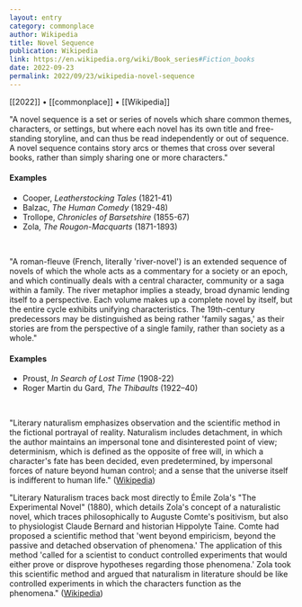 ```yaml
---
layout: entry
category: commonplace
author: Wikipedia
title: Novel Sequence
publication: Wikipedia
link: https://en.wikipedia.org/wiki/Book_series#Fiction_books
date: 2022-09-23
permalink: 2022/09/23/wikipedia-novel-sequence
---
```


[[2022]] • [[commonplace]] • [[Wikipedia]]

"A novel sequence is a set or series of novels which share common themes, characters, or settings, but where each novel has its own title and free-standing storyline, and can thus be read independently or out of sequence. A novel sequence contains story arcs or themes that cross over several books, rather than simply sharing one or more characters."

#### Examples

* Cooper, *Leatherstocking Tales* (1821-41)
* Balzac, *The Human Comedy* (1829-48)
* Trollope, *Chronicles of Barsetshire* (1855-67)
* Zola, *The Rougon-Macquarts* (1871-1893)

<br>

"A roman-fleuve (French, literally 'river-novel') is an extended sequence of novels of which the whole acts as a commentary for a society or an epoch, and which continually deals with a central character, community or a saga within a family. The river metaphor implies a steady, broad dynamic lending itself to a perspective. Each volume makes up a complete novel by itself, but the entire cycle exhibits unifying characteristics. The 19th-century predecessors may be distinguished as being rather 'family sagas,' as their stories are from the perspective of a single family, rather than society as a whole."

#### Examples

* Proust, *In Search of Lost Time* (1908-22)
* Roger Martin du Gard, *The Thibaults* (1922–40)

<br>

"Literary naturalism emphasizes observation and the scientific method in the fictional portrayal of reality. Naturalism includes detachment, in which the author maintains an impersonal tone and disinterested point of view; determinism, which is defined as the opposite of free will, in which a character's fate has been decided, even predetermined, by impersonal forces of nature beyond human control; and a sense that the universe itself is indifferent to human life." ([Wikipedia](https://en.wikipedia.org/wiki/Naturalism_(literature)))

"Literary Naturalism traces back most directly to Émile Zola's "The Experimental Novel" (1880), which details Zola's concept of a naturalistic novel, which traces philosophically to Auguste Comte's positivism, but also to physiologist Claude Bernard and historian Hippolyte Taine. Comte had proposed a scientific method that 'went beyond empiricism, beyond the passive and detached observation of phenomena.' The application of this method 'called for a scientist to conduct controlled experiments that would either prove or disprove hypotheses regarding those phenomena.' Zola took this scientific method and argued that naturalism in literature should be like controlled experiments in which the characters function as the phenomena." ([Wikipedia](https://en.wikipedia.org/wiki/Naturalism_(literature)))
